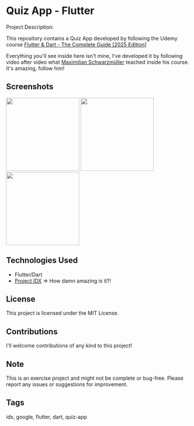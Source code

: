 # Quiz App - Flutter

Project Description:

This repository contains a Quiz App developed by following the Udemy course <a target="_blank" href="https://www.udemy.com/course/learn-flutter-dart-to-build-ios-android-apps/">Flutter & Dart - The Complete Guide [2025 Edition]</a>

Everything you'll see inside here isn't mine, I've developed it by following video after video what <a target="_blank" href="https://www.udemy.com/user/maximilian-schwarzmuller/">Maximilian Schwarzmüller</a> teached inside his course.<br>
It's amazing, follow him!

## Screenshots

<img src="https://github.com/user-attachments/assets/a2e90637-112c-4766-869a-de1a7fbc5234" width="200px">
<img src="https://github.com/user-attachments/assets/02f9ede4-e6e0-41fb-b208-38926ed15abd" width="200px">
<img src="https://github.com/user-attachments/assets/04565886-4788-4050-baa7-2bb18e90aa2a" width="200px">

## Technologies Used

- Flutter/Dart
- <a target="_blank" href="https://idx.google.com/">Project IDX</a> => How damn amazing is it?!

## License

This project is licensed under the MIT License.

## Contributions

I'll welcome contributions of any kind to this project!

## Note

This is an exercise project and might not be complete or bug-free.
Please report any issues or suggestions for improvement.
## Tags

idx, google, flutter, dart, quiz-app
